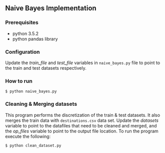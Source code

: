 ## Naive Bayes Implementation

### Prerequisites
- python 3.5.2
- python pandas library

### Configuration
Update the _train_file_ and _test_file_ variables in `naive_bayes.py` file to point to the train and test datasets respectively. 

### How to run
```
$ python naive_bayes.py
```

### Cleaning & Merging datasets
This program performs the discretization of the train & test datasets. It also merges the train data with `destinations.csv` data set. 
Update the _datasets_ variable to point to the datafiles that need to be cleaned and merged, and the _op_files_ variable to point to the output file location.
To run the program execute the following:
```
$ python clean_dataset.py
```

